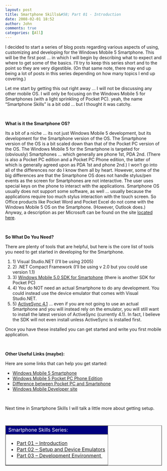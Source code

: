 ```yaml
---
layout: post
title: Smartphone Skills&#58; Part 01 - Introduction
date: 2008-02-01 18:52
author: John
comments: true
categories: [All]
---
```

<P>I decided to start a series of blog posts regarding various aspects of using, customizing&nbsp;and developing for the Windows Mobile 5 Smartphone. This will be the first post … in which&nbsp;I will begin by describing what to expect and where to get some of the basics. I’ll try to keep this series short and to the point so they are very digestible. (On that same note, there may end up being a lot of posts in this series depending on how many topics I end up covering.)</P> <P>Let me start by getting this out right away … I will not be discussing any other mobile OS.&nbsp;I will only be focusing on the Windows&nbsp;Mobile 5 for Smartphones (with a light sprinkling of Pocket PC). yeah, the name “Smartphone Skills” is a bit odd … but I thought it was catchy.</P> <P><STRONG></STRONG>&nbsp;</P> <P><STRONG>What is it the Smartphone OS?</STRONG></P> <P>Its a bit of a niche … its not just Windows Mobile 5 development, but its development for the Smartphone version of the OS. The Smartphone version of the OS is a bit scaled down than that of the Pocket PC version of the OS. The Windows Mobile 5 for the Smartphone is targeted for (obviously) Smartphones … which generally are phone 1st, PDA 2nd. (There is also a&nbsp;Pocket PC edition and a Pocket PC Phone edition, the latter of which is generally agreed upon as PDA 1st and phone 2nd.) I won’t go into all of the differences nor do I know them all by heart. However, some of the big differences are that the Smartphone OS does not handle stylus/pen events as the screen for Smartphones are not interactive. The user uses special keys on the phone to interact with the applications. Smartphone OS usually does not support some software, as well … usually because the applications require too&nbsp;much stylus interaction with the touch screen. So Office products like Pocket Word and Pocket Excel do not come with the Windows Mobile 5 OS on the Smartphone. (However, Outlook does.) Anyway, a description as per Microsoft can be found on the site <A href="http://www.microsoft.com/windowsmobile/about/faq.mspx#2">located here</A>.</P> <P>&nbsp;</P> <P><STRONG>So What Do You Need?</STRONG></P> <P>There are plenty of tools that are helpful, but here is the core list of tools you need to get started in developing for the Smartphone.</P> <OL> <LI>1) Visual Studio.NET (I’ll be using 2005) <LI>2) .NET Compact Framework (I’ll be using v 2.0 but you could use version 1.1) <LI>3) <A href="http://www.microsoft.com/downloads/details.aspx?familyid=dc6c00cb-738a-4b97-8910-5cd29ab5f8d9&amp;displaylang=en">Windows Mobile 5.0 SDK for Smartphone</A> (there is another SDK for Pocket PC) <LI>4) You do NOT need an actual Smartphone to do any development. You could instead use the device emulator that comes with Visual Studio.NET. <LI>5) <A href="http://www.microsoft.com/downloads/details.aspx?FamilyID=4c254e3f-79d5-4012-8793-d2d180a42dfa&amp;DisplayLang=en">ActiveSync 4.1</A> … even if you are not going to use an actual Smartphone and you will instead rely on the emulator, you will still want to install the latest version of ActiveSync (currently 4.1). In fact, I believe the SDK will not even install unless ActiveSync is installed first.</LI></OL> <P>Once you have these installed you can get started and write you first mobile application.</P> <P>&nbsp;</P> <P><STRONG>Other Useful Links (maybe):</STRONG></P> <P>Here are some links that can help you get started:</P> <UL> <LI> <A href="http://www.microsoft.com/windowsmobile/smartphone/default.mspx">Windows Mobile 5 Smartphone</A> <LI> <A href="http://www.microsoft.com/windowsmobile/pocketpc/phone/default.mspx">Windows Mobile 5 Pocket PC Phone Edition</A> <LI> <A href="http://www.microsoft.com/windowsmobile/about/faq.mspx#2">Difference between Pocket PC and Smartphone</A> <LI> <A href="http://www.microsoft.com/windowsmobile/developers/default.mspx">Windows Mobile Developer site</A></LI></UL> <P>&nbsp;</P> <P>Next time in Smartphone Skills I will talk a little more about getting setup.</P> <P>&nbsp;</P> <P> <TABLE cellSpacing=0 cellPadding=0 border=1> <TBODY> <TR bgColor=navy> <TD><FONT color=#ffffff>Smartphone Skills Series: </FONT></TD></TR> <TR> <TD> <UL> <LI><A HREF="/blogs/john.papa/archive/2006/06/04/146047.aspx">Part 01 –&nbsp;Introduction</A> <LI><A HREF="/blogs/john.papa/archive/2006/06/06/146142.aspx">Part 02 – Setup and Device Emulators</A> <LI><A HREF="/blogs/john.papa/archive/2006/06/25/146818.aspx">Part 03 –&nbsp;Development Environment&nbsp;</A></LI></UL></TD></TR></TBODY></TABLE></P>

